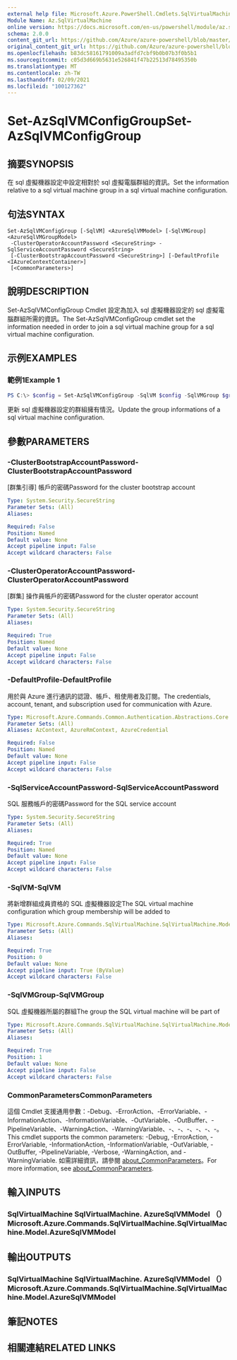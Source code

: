 ```yaml
---
external help file: Microsoft.Azure.PowerShell.Cmdlets.SqlVirtualMachine.dll-Help.xml
Module Name: Az.SqlVirtualMachine
online version: https://docs.microsoft.com/en-us/powershell/module/az.sqlvirtualmachine/set-azsqlvmconfiggroup
schema: 2.0.0
content_git_url: https://github.com/Azure/azure-powershell/blob/master/src/SqlVirtualMachine/SqlVirtualMachine/help/Set-AzSqlVMConfigGroup.md
original_content_git_url: https://github.com/Azure/azure-powershell/blob/master/src/SqlVirtualMachine/SqlVirtualMachine/help/Set-AzSqlVMConfigGroup.md
ms.openlocfilehash: b83dc58161791009a3adfd7cbf9b0b07b3f0b5b1
ms.sourcegitcommit: c05d3d669b5631e526841f47b22513d78495350b
ms.translationtype: MT
ms.contentlocale: zh-TW
ms.lasthandoff: 02/09/2021
ms.locfileid: "100127362"
---
```

# <span data-ttu-id="33cc2-101">Set-AzSqlVMConfigGroup</span><span class="sxs-lookup"><span data-stu-id="33cc2-101">Set-AzSqlVMConfigGroup</span></span>

## <span data-ttu-id="33cc2-102">摘要</span><span class="sxs-lookup"><span data-stu-id="33cc2-102">SYNOPSIS</span></span>
<span data-ttu-id="33cc2-103">在 sql 虛擬機器設定中設定相對於 sql 虛擬電腦群組的資訊。</span><span class="sxs-lookup"><span data-stu-id="33cc2-103">Set the information relative to a sql virtual machine group in a sql virtual machine configuration.</span></span>

## <span data-ttu-id="33cc2-104">句法</span><span class="sxs-lookup"><span data-stu-id="33cc2-104">SYNTAX</span></span>

```
Set-AzSqlVMConfigGroup [-SqlVM] <AzureSqlVMModel> [-SqlVMGroup] <AzureSqlVMGroupModel>
 -ClusterOperatorAccountPassword <SecureString> -SqlServiceAccountPassword <SecureString>
 [-ClusterBootstrapAccountPassword <SecureString>] [-DefaultProfile <IAzureContextContainer>]
 [<CommonParameters>]
```

## <span data-ttu-id="33cc2-105">說明</span><span class="sxs-lookup"><span data-stu-id="33cc2-105">DESCRIPTION</span></span>
<span data-ttu-id="33cc2-106">Set-AzSqlVMConfigGroup Cmdlet 設定為加入 sql 虛擬機器設定的 sql 虛擬電腦群組所需的資訊。</span><span class="sxs-lookup"><span data-stu-id="33cc2-106">The Set-AzSqlVMConfigGroup cmdlet set the information needed in order to join a sql virtual machine group for a sql virtual machine configuration.</span></span>

## <span data-ttu-id="33cc2-107">示例</span><span class="sxs-lookup"><span data-stu-id="33cc2-107">EXAMPLES</span></span>

### <span data-ttu-id="33cc2-108">範例1</span><span class="sxs-lookup"><span data-stu-id="33cc2-108">Example 1</span></span>
```powershell
PS C:\> $config = Set-AzSqlVMConfigGroup -SqlVM $config -SqlVMGroup $group -ClusterOperatorAccountPassword 'password' -SqlServiceAccountPassword 'password'
```

<span data-ttu-id="33cc2-109">更新 sql 虛擬機器設定的群組擁有情況。</span><span class="sxs-lookup"><span data-stu-id="33cc2-109">Update the group informations of a sql virtual machine configuration.</span></span>

## <span data-ttu-id="33cc2-110">參數</span><span class="sxs-lookup"><span data-stu-id="33cc2-110">PARAMETERS</span></span>

### <span data-ttu-id="33cc2-111">-ClusterBootstrapAccountPassword</span><span class="sxs-lookup"><span data-stu-id="33cc2-111">-ClusterBootstrapAccountPassword</span></span>
<span data-ttu-id="33cc2-112">[群集引導] 帳戶的密碼</span><span class="sxs-lookup"><span data-stu-id="33cc2-112">Password for the cluster bootstrap account</span></span>

```yaml
Type: System.Security.SecureString
Parameter Sets: (All)
Aliases:

Required: False
Position: Named
Default value: None
Accept pipeline input: False
Accept wildcard characters: False
```

### <span data-ttu-id="33cc2-113">-ClusterOperatorAccountPassword</span><span class="sxs-lookup"><span data-stu-id="33cc2-113">-ClusterOperatorAccountPassword</span></span>
<span data-ttu-id="33cc2-114">[群集] 操作員帳戶的密碼</span><span class="sxs-lookup"><span data-stu-id="33cc2-114">Password for the cluster operator account</span></span>

```yaml
Type: System.Security.SecureString
Parameter Sets: (All)
Aliases:

Required: True
Position: Named
Default value: None
Accept pipeline input: False
Accept wildcard characters: False
```

### <span data-ttu-id="33cc2-115">-DefaultProfile</span><span class="sxs-lookup"><span data-stu-id="33cc2-115">-DefaultProfile</span></span>
<span data-ttu-id="33cc2-116">用於與 Azure 進行通訊的認證、帳戶、租使用者及訂閱。</span><span class="sxs-lookup"><span data-stu-id="33cc2-116">The credentials, account, tenant, and subscription used for communication with Azure.</span></span>

```yaml
Type: Microsoft.Azure.Commands.Common.Authentication.Abstractions.Core.IAzureContextContainer
Parameter Sets: (All)
Aliases: AzContext, AzureRmContext, AzureCredential

Required: False
Position: Named
Default value: None
Accept pipeline input: False
Accept wildcard characters: False
```

### <span data-ttu-id="33cc2-117">-SqlServiceAccountPassword</span><span class="sxs-lookup"><span data-stu-id="33cc2-117">-SqlServiceAccountPassword</span></span>
<span data-ttu-id="33cc2-118">SQL 服務帳戶的密碼</span><span class="sxs-lookup"><span data-stu-id="33cc2-118">Password for the SQL service account</span></span>

```yaml
Type: System.Security.SecureString
Parameter Sets: (All)
Aliases:

Required: True
Position: Named
Default value: None
Accept pipeline input: False
Accept wildcard characters: False
```

### <span data-ttu-id="33cc2-119">-SqlVM</span><span class="sxs-lookup"><span data-stu-id="33cc2-119">-SqlVM</span></span>
<span data-ttu-id="33cc2-120">將新增群組成員資格的 SQL 虛擬機器設定</span><span class="sxs-lookup"><span data-stu-id="33cc2-120">The SQL virtual machine configuration which group membership will be added to</span></span>

```yaml
Type: Microsoft.Azure.Commands.SqlVirtualMachine.SqlVirtualMachine.Model.AzureSqlVMModel
Parameter Sets: (All)
Aliases:

Required: True
Position: 0
Default value: None
Accept pipeline input: True (ByValue)
Accept wildcard characters: False
```

### <span data-ttu-id="33cc2-121">-SqlVMGroup</span><span class="sxs-lookup"><span data-stu-id="33cc2-121">-SqlVMGroup</span></span>
<span data-ttu-id="33cc2-122">SQL 虛擬機器所屬的群組</span><span class="sxs-lookup"><span data-stu-id="33cc2-122">The group the SQL virtual machine will be part of</span></span>

```yaml
Type: Microsoft.Azure.Commands.SqlVirtualMachine.SqlVirtualMachine.Model.AzureSqlVMGroupModel
Parameter Sets: (All)
Aliases:

Required: True
Position: 1
Default value: None
Accept pipeline input: False
Accept wildcard characters: False
```

### <span data-ttu-id="33cc2-123">CommonParameters</span><span class="sxs-lookup"><span data-stu-id="33cc2-123">CommonParameters</span></span>
<span data-ttu-id="33cc2-124">這個 Cmdlet 支援通用參數：-Debug、-ErrorAction、-ErrorVariable、-InformationAction、-InformationVariable、-OutVariable、-OutBuffer、-PipelineVariable、-WarningAction、-WarningVariable、-、-、-、-、-、-。</span><span class="sxs-lookup"><span data-stu-id="33cc2-124">This cmdlet supports the common parameters: -Debug, -ErrorAction, -ErrorVariable, -InformationAction, -InformationVariable, -OutVariable, -OutBuffer, -PipelineVariable, -Verbose, -WarningAction, and -WarningVariable.</span></span> <span data-ttu-id="33cc2-125">如需詳細資訊，請參閱 [about_CommonParameters](http://go.microsoft.com/fwlink/?LinkID=113216)。</span><span class="sxs-lookup"><span data-stu-id="33cc2-125">For more information, see [about_CommonParameters](http://go.microsoft.com/fwlink/?LinkID=113216).</span></span>

## <span data-ttu-id="33cc2-126">輸入</span><span class="sxs-lookup"><span data-stu-id="33cc2-126">INPUTS</span></span>

### <span data-ttu-id="33cc2-127">SqlVirtualMachine SqlVirtualMachine. AzureSqlVMModel （）</span><span class="sxs-lookup"><span data-stu-id="33cc2-127">Microsoft.Azure.Commands.SqlVirtualMachine.SqlVirtualMachine.Model.AzureSqlVMModel</span></span>

## <span data-ttu-id="33cc2-128">輸出</span><span class="sxs-lookup"><span data-stu-id="33cc2-128">OUTPUTS</span></span>

### <span data-ttu-id="33cc2-129">SqlVirtualMachine SqlVirtualMachine. AzureSqlVMModel （）</span><span class="sxs-lookup"><span data-stu-id="33cc2-129">Microsoft.Azure.Commands.SqlVirtualMachine.SqlVirtualMachine.Model.AzureSqlVMModel</span></span>

## <span data-ttu-id="33cc2-130">筆記</span><span class="sxs-lookup"><span data-stu-id="33cc2-130">NOTES</span></span>

## <span data-ttu-id="33cc2-131">相關連結</span><span class="sxs-lookup"><span data-stu-id="33cc2-131">RELATED LINKS</span></span>
